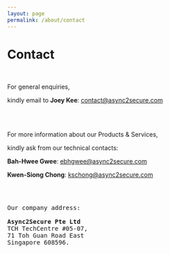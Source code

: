 ```yaml
---
layout: page
permalink: /about/contact
---
```


<div class="hero--about">
   <div class="hero__wrap">
      <h1 class="hero__title">Contact</h1>
   </div>
</div>
<br>
<article class="new">

<p>For general enquiries,</p>

<p>kindly email to <strong class="c1">Joey Kee</strong>: <u>contact@async2secure.com</u></p>
<br>
<br>
<p>For more information about our Products & Services,

kindly ask from our technical contacts:</p>

   <ul style="list-style-type:none; padding-left: 0;">
      <li> <p><strong class="c1">Bah-Hwee Gwee</strong>: <u>ebhgwee@async2secure.com</u></p></li>
      <li> <p><strong class="c1">Kwen-Siong Chong</strong>: <u>kschong@async2secure.com</u></p></li>
   </ul>

<pre>  
<p>
Our company address:

<strong>Async2Secure Pte Ltd</strong>
TCH TechCentre #05-07,
71 Toh Guan Road East
Singapore 608596.
</p>
</pre>


</article>

